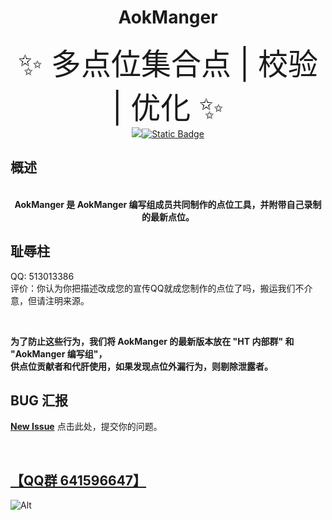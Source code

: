 <div align="center">

# AokManger
<font size="7">✨ 多点位集合点 | 校验 | 优化 ✨</font><br>
<a href="https://github.com/Xrhhhilo/AokManger/commits/main"><img src="https://img.shields.io/github/last-commit/Xrhhhilo/AokManger?label=Last%20Commit&logo=Github&style=flat-square"></a>[![Static Badge](https://img.shields.io/badge/QQ%20%E7%BE%A4-641596647-green?style=flat-square)](http://qm.qq.com/cgi-bin/qm/qr?_wv=1027&k=OAq2sc9yqgXzipp_Csr6jJXVpz6DUCm2&authKey=MK1LLCNDnGSZOLMAV5DrU%2BCr8qDccmFi3U6QGbj1wM%2F9x7Lk5HoT193wx2BBgju3&noverify=0&group_code=641596647)

</div>

## 概述

<div align="center">

<br>
<strong>AokManger 是 AokManger 编写组成员共同制作的点位工具，并附带自己录制的最新点位。</strong><br>

</div>

## 耻辱柱

QQ: 513013386  
评价：你认为你把描述改成您的宣传QQ就成您制作的点位了吗，搬运我们不介意，但请注明来源。

<br>

<strong>为了防止这些行为，我们将 AokManger 的最新版本放在 "HT 内部群" 和 "AokManger 编写组"，</strong>  
<strong>供点位贡献者和代肝使用，如果发现点位外漏行为，则剔除泄露者。</strong>

## BUG 汇报

[**New Issue**](https://github.com/Xrhhhilo/AokManger/issues/new) 点击此处，提交你的问题。

<br>

## [【QQ群 641596647】](https://hacktools.store/qqgroup)
![Alt](https://repobeats.axiom.co/api/embed/92453ea2e7d1e4a43c6b5f45a151ce87ce0db261.svg "Repobeats analytics image")